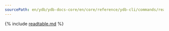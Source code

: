```yaml
---
sourcePath: en/ydb/ydb-docs-core/en/core/reference/ydb-cli/commands/readtable.md
---
```

{% include [readtable.md](_includes/readtable.md) %}

